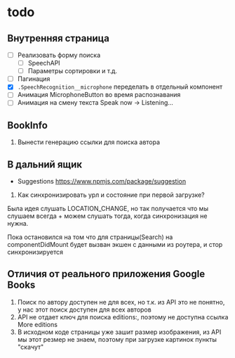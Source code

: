 # todo

## Внутренняя страница
- [ ] Реализовать форму поиска
  - [ ] SpeechAPI
  - [ ] Параметры сортировки и т.д.
- [ ] Пагинация
- [x] `.SpeechRecognition__microphone` переделать в отдельный компонент
- [ ] Анимация MicrophoneButton во время распознавания
- [ ] Анимация на смену текста Speak now -> Listening...

## BookInfo

1. Вынести генерацию ссылки для поиска автора

## В дальний ящик
- Suggestions https://www.npmjs.com/package/suggestion


1. Как синхронизировать урл и состояние при первой загрузке?

Была идея слушать LOCATION_CHANGE, но так получается что мы слушаем всегда + можем слушать тогда, когда синхронизация не нужна.

Пока остановился на том что для страницы(Search) на componentDidMount будет вызван экшен с данными из роутера, и стор синхронизируется


## Отличия от реального приложения Google Books

1. Поиск по автору доступен не для всех, но т.к. из API это не понятно, у нас этот поиск доступен для всех авторов
2. API не отдает ключ для поиска editions:, поэтому не доступна ссылка More editions
3. В исходном коде страницы уже зашит размер изображения, из API мы этот резмер не знаем, поэтому при загрузке картинок пункты "скачут"
